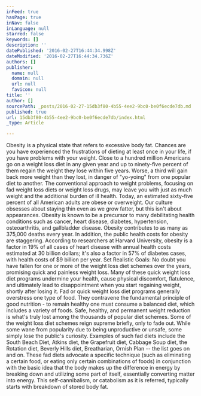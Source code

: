 ```yaml
---
inFeed: true
hasPage: true
inNav: false
inLanguage: null
starred: false
keywords: []
description: ''
datePublished: '2016-02-27T16:44:34.998Z'
dateModified: '2016-02-27T16:44:34.736Z'
authors: []
publisher:
  name: null
  domain: null
  url: null
  favicon: null
title: ''
author: []
sourcePath: _posts/2016-02-27-15db3f80-4b55-4ee2-9bc0-be0f6ecde7db.md
published: true
url: 15db3f80-4b55-4ee2-9bc0-be0f6ecde7db/index.html
_type: Article

---
```

Obesity is a physical state that refers to excessive body fat. Chances are you have experienced the frustrations of dieting at least once in your life, if you have problems with your weight. Close to a hundred million Americans go on a weight loss diet in any given year and up to ninety-five percent of them regain the weight they lose within five years. Worse, a third will gain back more weight than they lost, in danger of "yo-yoing" from one popular diet to another. The conventional approach to weight problems, focusing on fad weight loss diets or weight loss drugs, may leave you with just as much weight and the additional burden of ill health.
Today, an estimated sixty-five percent of all American adults are obese or overweight. Our culture obsesses about staying thin even as we grow fatter, but this isn't about appearances. Obesity is known to be a precursor to many debilitating health conditions such as cancer, heart disease, diabetes, hypertension, osteoarthritis, and gallbladder disease. Obesity contributes to as many as 375,000 deaths every year. In addition, the public health costs for obesity are staggering. According to researchers at Harvard University, obesity is a factor in 19% of all cases of heart disease with annual health costs estimated at 30 billion dollars; it's also a factor in 57% of diabetes cases, with health costs of $9 billion per year.
Set Realistic Goals:
No doubt you have fallen for one or more of the weight loss diet schemes over the years, promising quick and painless weight loss. Many of these quick weight loss diet programs undermine your health, cause physical discomfort, flatulence, and ultimately lead to disappointment when you start regaining weight, shortly after losing it. Fad or quick weight loss diet programs generally overstress one type of food. They contravene the fundamental principle of good nutrition - to remain healthy one must consume a balanced diet, which includes a variety of foods. Safe, healthy, and permanent weight reduction is what's truly lost among the thousands of popular diet schemes.
Some of the weight loss diet schemes reign supreme briefly, only to fade out. While some wane from popularity due to being unproductive or unsafe, some simply lose the public's curiosity. Examples of such fad diets include the South Beach Diet, Atkins diet, the Grapefruit diet, Cabbage Soup diet, the Rotation diet, Beverly Hills diet, Breatharian, Ornish Plan -- the list goes on and on. These fad diets advocate a specific technique (such as eliminating a certain food, or eating only certain combinations of foods) in conjunction with the basic idea that the body makes up the difference in energy by breaking down and utilizing some part of itself, essentially converting matter into energy. This self-cannibalism, or catabolism as it is referred, typically starts with breakdown of stored body fat.